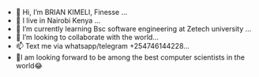 - 👋 Hi, I’m BRIAN KIMELI, Finesse ...
- 👀 I live in Nairobi Kenya ...
- 🌱 I’m currently learning Bsc software engineering at Zetech university ...
- 💞️ I’m looking to collaborate with the world...
- 📫 Text me via whatsapp/telegram +254746144228...
- 💯I am looking forward to be among the best computer scientists in the world😂
<!---
Finessekim/Finessekim is a ✨ special ✨ repository because its `README.md` (this file) appears on your GitHub profile.
You can click the Preview link to take a look at your changes.
--->
